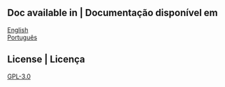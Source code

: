 ## Doc available in | Documentação disponível em

[English](https://github.com/fnk0c/organon-packages/blob/master/doc/README_en.md)  
[Português](https://github.com/fnk0c/organon-packages/blob/master/doc/README_pt.md)  

## License | Licença

[GPL-3.0](https://github.com/fnk0c/organon-packages/LICENSE)  
